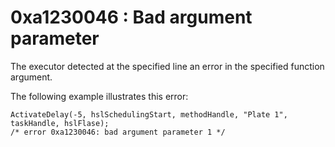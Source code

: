 # 0xa1230046 : Bad argument parameter

The executor detected at the specified line an error in the specified function argument.

&#x20;

The following example illustrates this error:

```
ActivateDelay(-5, hslSchedulingStart, methodHandle, "Plate 1", taskHandle, hslFlase);
/* error 0xa1230046: bad argument parameter 1 */
```

&#x20;
